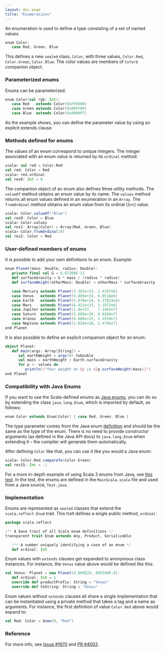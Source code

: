 ```yaml
---
layout: doc-page
title: "Enumerations"
---
```


An enumeration is used to define a type consisting of a set of named values.

```scala
enum Color:
   case Red, Green, Blue
```

This defines a new `sealed` class, `Color`, with three values, `Color.Red`,
`Color.Green`, `Color.Blue`.  The color values are members of `Color`s
companion object.

### Parameterized enums

Enums can be parameterized.

```scala
enum Color(val rgb: Int):
   case Red   extends Color(0xFF0000)
   case Green extends Color(0x00FF00)
   case Blue  extends Color(0x0000FF)
```

As the example shows, you can define the parameter value by using an
explicit extends clause.

### Methods defined for enums

The values of an enum correspond to unique integers. The integer
associated with an enum value is returned by its `ordinal` method:

```scala
scala> val red = Color.Red
val red: Color = Red
scala> red.ordinal
val res0: Int = 0
```

The companion object of an enum also defines three utility methods.
The `valueOf` method obtains an enum value
by its name. The `values` method returns all enum values
defined in an enumeration in an `Array`. The `fromOrdinal`
method obtains an enum value from its ordinal (`Int`) value.

```scala
scala> Color.valueOf("Blue")
val res0: Color = Blue
scala> Color.values
val res1: Array[Color] = Array(Red, Green, Blue)
scala> Color.fromOrdinal(0)
val res2: Color = Red
```

### User-defined members of enums

It is possible to add your own definitions to an enum. Example:

```scala
enum Planet(mass: Double, radius: Double):
   private final val G = 6.67300E-11
   def surfaceGravity = G * mass / (radius * radius)
   def surfaceWeight(otherMass: Double) = otherMass * surfaceGravity

   case Mercury extends Planet(3.303e+23, 2.4397e6)
   case Venus   extends Planet(4.869e+24, 6.0518e6)
   case Earth   extends Planet(5.976e+24, 6.37814e6)
   case Mars    extends Planet(6.421e+23, 3.3972e6)
   case Jupiter extends Planet(1.9e+27,   7.1492e7)
   case Saturn  extends Planet(5.688e+26, 6.0268e7)
   case Uranus  extends Planet(8.686e+25, 2.5559e7)
   case Neptune extends Planet(1.024e+26, 2.4746e7)
end Planet
```

It is also possible to define an explicit companion object for an enum:

```scala
object Planet:
   def main(args: Array[String]) =
      val earthWeight = args(0).toDouble
      val mass = earthWeight / Earth.surfaceGravity
      for p <- values do
         println(s"Your weight on $p is ${p.surfaceWeight(mass)}")
end Planet
```

### Compatibility with Java Enums
If you want to use the Scala-defined enums as [Java enums](https://docs.oracle.com/javase/tutorial/java/javaOO/enum.html), you can do so by extending
the class `java.lang.Enum`, which is imported by default, as follows:

```scala
enum Color extends Enum[Color] { case Red, Green, Blue }
```

The type parameter comes from the Java enum [definition](https://docs.oracle.com/javase/8/docs/api/index.html?java/lang/Enum.html) and should be the same as the type of the enum.
There is no need to provide constructor arguments (as defined in the Java API docs) to `java.lang.Enum` when extending it – the compiler will generate them automatically.

After defining `Color` like that, you can use it like you would a Java enum:

```scala
scala> Color.Red.compareTo(Color.Green)
val res15: Int = -1
```

For a more in-depth example of using Scala 3 enums from Java, see [this test](https://github.com/lampepfl/dotty/tree/master/tests/run/enum-java). In the test, the enums are defined in the `MainScala.scala` file and used from a Java source, `Test.java`.

### Implementation

Enums are represented as `sealed` classes that extend the `scala.reflect.Enum` trait.
This trait defines a single public method, `ordinal`:

```scala
package scala.reflect

/** A base trait of all Scala enum definitions */
transparent trait Enum extends Any, Product, Serializable:

   /** A number uniquely identifying a case of an enum */
   def ordinal: Int
```

Enum values with `extends` clauses get expanded to anonymous class instances.
For instance, the `Venus` value above would be defined like this:

```scala
val Venus: Planet = new Planet(4.869E24, 6051800.0):
   def ordinal: Int = 1
   override def productPrefix: String = "Venus"
   override def toString: String = "Venus"
```

Enum values without `extends` clauses all share a single implementation
that can be instantiated using a private method that takes a tag and a name as arguments.
For instance, the first
definition of value `Color.Red` above would expand to:

```scala
val Red: Color = $new(0, "Red")
```

### Reference

For more info, see [Issue #1970](https://github.com/lampepfl/dotty/issues/1970) and
[PR #4003](https://github.com/lampepfl/dotty/pull/4003).
